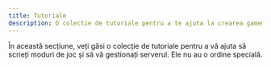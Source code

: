 ```yaml
---
title: Tutoriale
description: O colectie de tutoriale pentru a te ajuta la crearea gamemode-ului.
---
```


În această secțiune, veți găsi o colecție de tutoriale pentru a vă ajuta să scrieți moduri de joc și să vă gestionați serverul. Ele nu au o ordine specială.
